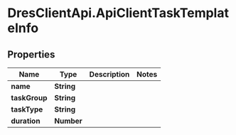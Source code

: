 # DresClientApi.ApiClientTaskTemplateInfo

## Properties

Name | Type | Description | Notes
------------ | ------------- | ------------- | -------------
**name** | **String** |  | 
**taskGroup** | **String** |  | 
**taskType** | **String** |  | 
**duration** | **Number** |  | 


